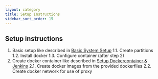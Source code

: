 ```yaml
---
layout: category
title: Setup Instructions
sidebar_sort_order: 15
---
```


## Setup instructions

1. Basic setup like described in [Basic System Setup](basicSystemSetup.md)
  1.1. Create partitions
  1.2. Install docker
  1.3. Configure container (after step 2)
2. Create docker container like described in [Setup Dockercontainer & Jenkins](setupDockercontainerJenkins.md)
  2.1. Create docker images from the provided dockerfiles
  2.2. Create docker network for use of proxy
